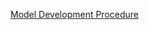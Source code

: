 [Model Development Procedure](https://paper.dropbox.com/doc/Autoencoder--AHNbf_9wDe3DOehWORnUwkOjAQ-pBKUAtM8p7BFbsTf9FdQs)